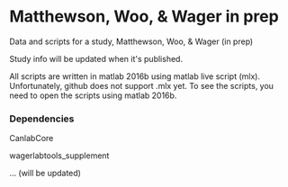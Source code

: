 # Matthewson, Woo, & Wager in prep

Data and scripts for a study, Matthewson, Woo, & Wager (in prep)

Study info will be updated when it's published.

All scripts are written in matlab 2016b using matlab live script (mlx). Unfortunately, github does not support .mlx yet. To see the scripts, you need to open the scripts using matlab 2016b.

### Dependencies

CanlabCore

wagerlabtools_supplement

... (will be updated)
